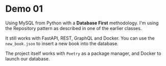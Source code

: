 # Demo 01

Using MySQL from Python with a **Database First** methodology.
I'm using the Repository pattern as described in one of the earlier classes.

It still works with FastAPI, REST, GraphQL and Docker.
You can use the `new_book.json` to insert a new book into the database.

The project itself works with `Poetry` as a package manager, and Docker to launch our database.